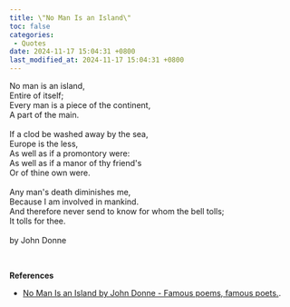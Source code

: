 ```yaml
---
title: \"No Man Is an Island\"
toc: false
categories:
 - Quotes
date: 2024-11-17 15:04:31 +0800
last_modified_at: 2024-11-17 15:04:31 +0800
---
```


<p style="text-align:left;">No man is an island,<br>
Entire of itself;<br>
Every man is a piece of the continent,<br>
A part of the main.<br><br>
If a clod be washed away by the sea,<br>
Europe is the less,<br>
As well as if a promontory were:<br>
As well as if a manor of thy friend's<br>
Or of thine own were.<br><br>
Any man's death diminishes me,<br>
Because I am involved in mankind.<br>
And therefore never send to know for whom the bell tolls;<br>
It tolls for thee.<br>
<br>
by John Donne <br>
</p>

<br>

**References**

- [No Man Is an Island by John Donne - Famous poems, famous poets.](https://allpoetry.com/No-man-is-an-island).
